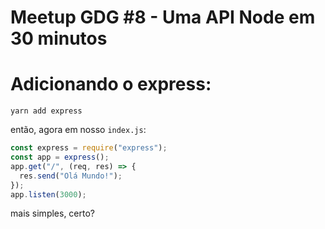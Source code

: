 # Meetup GDG #8 - Uma API Node em 30 minutos

# Adicionando o express:

```
yarn add express
```

então, agora em nosso `index.js`:

```js
const express = require("express");
const app = express();
app.get("/", (req, res) => {
  res.send("Olá Mundo!");
});
app.listen(3000);
```

mais simples, certo?
